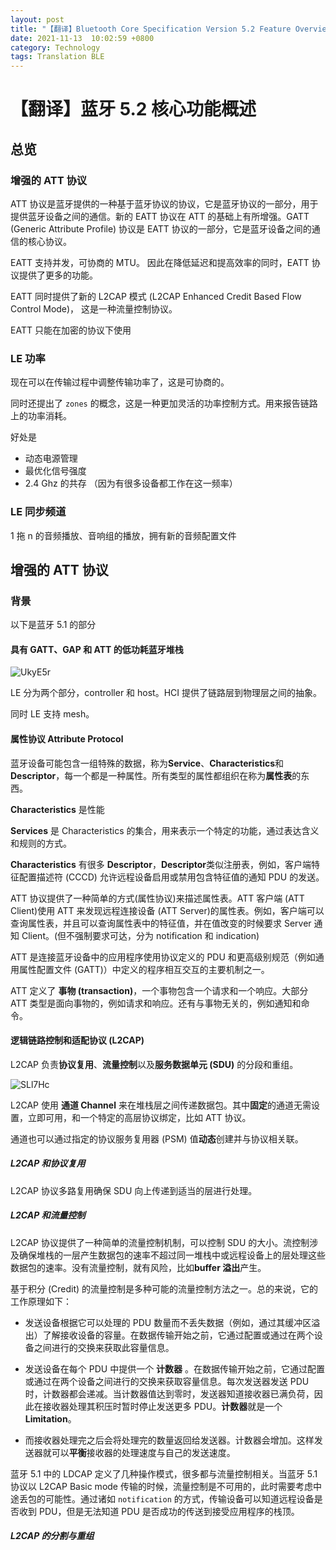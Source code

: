```yaml
---
layout: post
title: "【翻译】Bluetooth Core Specification Version 5.2 Feature Overview"
date: 2021-11-13  10:02:59 +0800
category: Technology
tags: Translation BLE
---
```

# 【翻译】蓝牙 5.2 核心功能概述
## 总览
### 增强的 ATT 协议
ATT 协议是蓝牙提供的一种基于蓝牙协议的协议，它是蓝牙协议的一部分，用于提供蓝牙设备之间的通信。新的 EATT 协议在 ATT 的基础上有所增强。GATT (Generic Attribute Profile) 协议是 EATT 协议的一部分，它是蓝牙设备之间的通信的核心协议。

EATT 支持并发，可协商的 MTU。 因此在降低延迟和提高效率的同时，EATT 协议提供了更多的功能。

EATT 同时提供了新的 L2CAP 模式 (L2CAP Enhanced Credit Based Flow Control Mode)， 这是一种流量控制协议。

EATT 只能在加密的协议下使用

### LE 功率
现在可以在传输过程中调整传输功率了，这是可协商的。

同时还提出了 `zones` 的概念，这是一种更加灵活的功率控制方式。用来报告链路上的功率消耗。

好处是 
- 动态电源管理
- 最优化信号强度
- 2.4 Ghz 的共存 （因为有很多设备都工作在这一频率）

### LE 同步频道
1 拖 n 的音频播放、音响组的播放，拥有新的音频配置文件



## 增强的 ATT 协议
### 背景
以下是蓝牙 5.1 的部分
#### 具有 GATT、GAP 和 ATT 的低功耗蓝牙堆栈

![UkyE5r](https://oss.aaaab3n.moe/uPic/UkyE5r.png)

LE 分为两个部分，controller 和 host。HCI 提供了链路层到物理层之间的抽象。

同时 LE 支持 mesh。

#### 属性协议 Attribute Protocol
蓝牙设备可能包含一组特殊的数据，称为**Service**、**Characteristics**和**Descriptor**，每一个都是一种属性。所有类型的属性都组织在称为**属性表**的东西。

**Characteristics** 是性能

**Services** 是 Characteristics 的集合，用来表示一个特定的功能，通过表达含义和规则的方式。

**Characteristics** 有很多 **Descriptor**，**Descriptor**类似注册表，例如，客户端特征配置描述符 (CCCD) 允许远程设备启用或禁用包含特征值的通知 PDU 的发送。

ATT 协议提供了一种简单的方式(属性协议)来描述属性表。ATT 客户端 (ATT Client)使用 ATT 来发现远程连接设备 (ATT Server)的属性表。例如，客户端可以查询属性表，并且可以查询属性表中的特征值，并在值改变的时候要求 Server 通知 Client。(但不强制要求可达，分为 notification 和 indication)

ATT 是连接蓝牙设备中的应用程序使用协议定义的 PDU 和更高级别规范（例如通用属性配置文件 (GATT)）中定义的程序相互交互的主要机制之一。

ATT 定义了 **事物 (transaction)**，一个事物包含一个请求和一个响应。大部分 ATT 类型是面向事物的，例如请求和响应。还有与事物无关的，例如通知和命令。

#### 逻辑链路控制和适配协议 (L2CAP)
L2CAP 负责**协议复用**、**流量控制**以及**服务数据单元 (SDU)** 的分段和重组。

![SLl7Hc](https://oss.aaaab3n.moe/uPic/SLl7Hc.png)

L2CAP 使用 **通道 Channel** 来在堆栈层之间传递数据包。其中**固定**的通道无需设置，立即可用，和一个特定的高层协议绑定，比如 ATT 协议。

通道也可以通过指定的协议服务复用器 (PSM) 值**动态**创建并与协议相关联。

##### L2CAP 和协议复用
L2CAP 协议多路复用确保 SDU 向上传递到适当的层进行处理。

##### L2CAP 和流量控制
L2CAP 协议提供了一种简单的流量控制机制，可以控制 SDU 的大小。流控制涉及确保堆栈的一层产生数据包的速率不超过同一堆栈中或远程设备上的层处理这些数据包的速率。没有流量控制，就有风险，比如**buffer 溢出**产生。

基于积分 (Credit)  的流量控制是多种可能的流量控制方法之一。总的来说，它的工作原理如下：

- 发送设备根据它可以处理的 PDU 数量而不丢失数据（例如，通过其缓冲区溢出）了解接收设备的容量。在数据传输开始之前，它通过配置或通过在两个设备之间进行的交换来获取此容量信息。

- 发送设备在每个 PDU 中提供一个 **计数器** 。在数据传输开始之前，它通过配置或通过在两个设备之间进行的交换来获取容量信息。每次发送器发送 PDU 时，计数器都会递减。当计数器值达到零时，发送器知道接收器已满负荷，因此在接收器处理其积压时暂时停止发送更多 PDU。**计数器**就是一个 **Limitation**。

- 而接收器处理完之后会将处理完的数量返回给发送器。计数器会增加。这样发送器就可以**平衡**接收器的处理速度与自己的发送速度。

蓝牙 5.1 中的 LDCAP 定义了几种操作模式，很多都与流量控制相关。当蓝牙 5.1 协议以 L2CAP Basic mode 传输的时候，流量控制是不可用的，此时需要考虑中途丢包的可能性。通过诸如 `notification` 的方式，传输设备可以知道远程设备是否收到 PDU，但是无法知道 PDU 是否成功的传送到接受应用程序的栈顶。

##### L2CAP 的分割与重组
